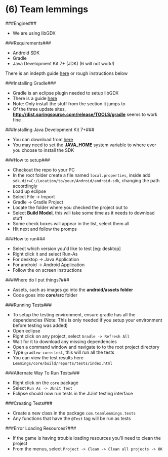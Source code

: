 (6) Team lemmings
=================

###Engine###
 - We are using libGDX

###Requirements###
 - Android SDK
 - Gradle
 - Java Development Kit 7+ (JDK) (6 will not work!)

There is an indepth guide [here](https://github.com/libgdx/libgdx/wiki/Setting-up-your-Development-Environment-%28Eclipse%2C-Intellij-IDEA%2C-NetBeans%29#setting-up-eclipse) or rough instructions below

###Installing Gradle###
 - Gradle is an eclipse plugin needed to setup libGDX
 - There is a guide [here](https://github.com/spring-projects/eclipse-integration-gradle/#installing-gradle-tooling-from-update-site)
 - Note: Only install the stuff from the section it jumps to
 - Of the three update sites, **http://dist.springsource.com/release/TOOLS/gradle** seems to work fine

###Installing Java Development Kit 7+###
 - You can download from [here](http://www.oracle.com/technetwork/java/javase/downloads/index.html)
 - You may need to set the **JAVA_HOME** system variable to where ever you choose to install the SDK

###How to setup###
 - Checkout the repo to your PC
 - In the root folder create a file named `local.properties`, inside add `sdk.dir=C:/Location/to/your/Android/android-sdk`, changing the path accordingly
 - Load up eclipse
 - Select File -> Import
 - Gradle -> Gradle Project
 - Locate the folder where you checked the project out to
 - Select **Build Model**, this will take some time as it needs to download stuff
 - Some check boxes will appear in the list, select them all
 - Hit next and follow the promps

###How to run###
 - Select which version you'd like to test [eg: desktop]
 - Right click it and select Run-As
  - For desktop -> Java Application
  - For android -> Android Application
 - Follow the on screen instructions

###Where do I put things?###
 - Assets, such as images go into the **android/assets folder**
 - Code goes into **core/src** folder

###Running Tests###
 - To setup the testing environment, ensure gradle has all the dependencies (Note: This is only needed if you setup your environment before testing was added)
  - Open eclipse
  - Right click on any project, select `Gradle -> Refresh All`
  - Wait for it to download any missing dependencies
 - Open a command window and navigate to to the root project directory
 - Type `gradlew core:test`, this will run all the tests
 - You can view the test results here `Lemmings/core/build/reports/tests/index.html`

###Alternate Way To Run Tests###
 - Right click on the `core` package
 - Select `Run As -> JUnit Test`
 - Eclipse should now run tests in the JUint testing interface

###Creating Tests###
 - Create a new class in the package `com.teamlemmings.tests`
 - Any functions that have the `@Test` tag will be run as tests

###Error Loading Resources?###
 - If the game is having trouble loading resources you'll need to clean the project
 - From the menus, select `Project -> Clean -> Clean all projects -> OK`
